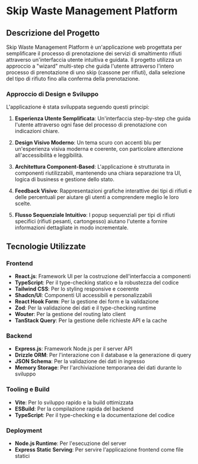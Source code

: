 # Skip Waste Management Platform

## Descrizione del Progetto

Skip Waste Management Platform è un'applicazione web progettata per semplificare il processo di prenotazione dei servizi di smaltimento rifiuti attraverso un'interfaccia utente intuitiva e guidata. Il progetto utilizza un approccio a "wizard" multi-step che guida l'utente attraverso l'intero processo di prenotazione di uno skip (cassone per rifiuti), dalla selezione del tipo di rifiuto fino alla conferma della prenotazione.

### Approccio di Design e Sviluppo

L'applicazione è stata sviluppata seguendo questi principi:

1. **Esperienza Utente Semplificata**: Un'interfaccia step-by-step che guida l'utente attraverso ogni fase del processo di prenotazione con indicazioni chiare.

2. **Design Visivo Moderno**: Un tema scuro con accenti blu per un'esperienza visiva moderna e coerente, con particolare attenzione all'accessibilità e leggibilità.

3. **Architettura Component-Based**: L'applicazione è strutturata in componenti riutilizzabili, mantenendo una chiara separazione tra UI, logica di business e gestione dello stato.

4. **Feedback Visivo**: Rappresentazioni grafiche interattive dei tipi di rifiuti e delle percentuali per aiutare gli utenti a comprendere meglio le loro scelte.

5. **Flusso Sequenziale Intuitivo**: I popup sequenziali per tipi di rifiuti specifici (rifiuti pesanti, cartongesso) aiutano l'utente a fornire informazioni dettagliate in modo incrementale.

## Tecnologie Utilizzate

### Frontend
- **React.js**: Framework UI per la costruzione dell'interfaccia a componenti
- **TypeScript**: Per il type-checking statico e la robustezza del codice
- **Tailwind CSS**: Per lo styling responsive e coerente
- **Shadcn/UI**: Componenti UI accessibili e personalizzabili
- **React Hook Form**: Per la gestione dei form e la validazione
- **Zod**: Per la validazione dei dati e il type-checking runtime
- **Wouter**: Per la gestione del routing lato client
- **TanStack Query**: Per la gestione delle richieste API e la cache

### Backend
- **Express.js**: Framework Node.js per il server API
- **Drizzle ORM**: Per l'interazione con il database e la generazione di query
- **JSON Schema**: Per la validazione dei dati in ingresso
- **Memory Storage**: Per l'archiviazione temporanea dei dati durante lo sviluppo

### Tooling e Build
- **Vite**: Per lo sviluppo rapido e la build ottimizzata
- **ESBuild**: Per la compilazione rapida del backend
- **TypeScript**: Per il type-checking e la documentazione del codice

### Deployment
- **Node.js Runtime**: Per l'esecuzione del server
- **Express Static Serving**: Per servire l'applicazione frontend come file statici